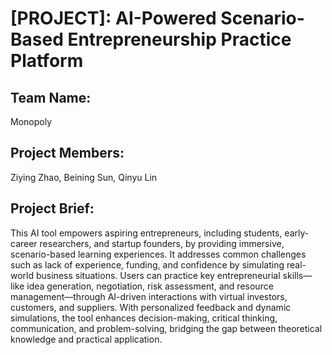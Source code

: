 # [PROJECT]: AI-Powered Scenario-Based Entrepreneurship Practice Platform 
## Team Name:
Monopoly
## Project Members: 
Ziying Zhao, Beining Sun, Qinyu Lin
## Project Brief: 
This AI tool empowers aspiring entrepreneurs, including students, early-career researchers, and startup founders, by providing immersive, scenario-based learning experiences. It addresses common challenges such as lack of experience, funding, and confidence by simulating real-world business situations. Users can practice key entrepreneurial skills—like idea generation, negotiation, risk assessment, and resource management—through AI-driven interactions with virtual investors, customers, and suppliers. With personalized feedback and dynamic simulations, the tool enhances decision-making, critical thinking, communication, and problem-solving, bridging the gap between theoretical knowledge and practical application.
